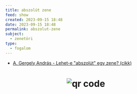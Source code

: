 ```yaml
---
title: abszolút zene
feed: show
created: 2023-09-15 18:48
date: 2023-09-15 18:48
permalink: abszolut-zene
subject:
  - zenetöri
type:
  - fogalom
---
```

- [A. Gergely András - Lehet-e "abszolút" egy zene? (cikk)](https://www.parlando.hu/2022/2022-3/Gergely_Andras.htm)



# <p style="text-align: center;"><img src="https://chart.googleapis.com/chart?cht=qr&chl=https://notes.andrasdenes.com/abszolut-zene&chs=180x180&choe=UTF-8&chld=L|2" alt="qr code"></p>

